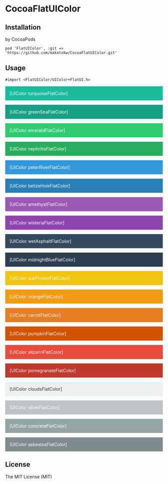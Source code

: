 CocoaFlatUIColor
========

## Installation

by CocoaPods

```ruby:Podfile
pod 'FlatUIColor', :git => 'https://github.com/makotokw/CocoaFlatUIColor.git'
```

## Usage


```
#import <FlatUIColor/UIColor+FlatUI.h>
```

<style>
.CocoaFlatColor {
    padding: 1em;
    color: #fff;
    white-space: normal;
    display:block;
    margin-bottom:1em;
    border:none;
}
.turquoiseFlatColor { background-color: #1ABC9C;}
.greenSeaFlatColor { background-color: #16A085;}
.emeraldFlatColor { background-color: #2ECC71;}
.nephritisFlatColor { background-color: #27AE60;}
.peterRiverFlatColor { background-color: #3498DB;}
.belizeHoleFlatColor { background-color: #2980B9;}
.amethystFlatColor { background-color: #9B59B6;}
.wisteriaFlatColor { background-color: #8E44AD;}
.wetAsphaltFlatColor { background-color: #34495E;}
.midnightBlueFlatColor { background-color: #2C3E50;}
.sunFlowerFlatColor { background-color: #F1C40F;}
.orangeFlatColor { background-color: #F39C12;}
.carrotFlatColor { background-color: #E67E22;}
.pumpkinFlatColor { background-color: #D35400;}
.alizarinFlatColor { background-color: #E74C3C;}
.pomegranateFlatColor { background-color: #C0392B;}
.cloudsFlatColor { background-color: #ECF0F1;color:#333}
.silverFlatColor { background-color: #BDC3C7;}
.concreteFlatColor { background-color: #95A5A6;}
.asbestosFlatColor { background-color: #7F8C8D;}
</style>

<p class="CocoaFlatColor turquoiseFlatColor">[UIColor turquoiseFlatColor]</p>
<p class="CocoaFlatColor greenSeaFlatColor">[UIColor greenSeaFlatColor]</p>
<p class="CocoaFlatColor emeraldFlatColor">[UIColor emeraldFlatColor]</p>
<p class="CocoaFlatColor nephritisFlatColor">[UIColor nephritisFlatColor]</p>
<p class="CocoaFlatColor peterRiverFlatColor">[UIColor peterRiverFlatColor]</p>
<p class="CocoaFlatColor belizeHoleFlatColor">[UIColor belizeHoleFlatColor]</p>
<p class="CocoaFlatColor amethystFlatColor">[UIColor amethystFlatColor]</p>
<p class="CocoaFlatColor wisteriaFlatColor">[UIColor wisteriaFlatColor]</p>
<p class="CocoaFlatColor wetAsphaltFlatColor">[UIColor wetAsphaltFlatColor]</p>
<p class="CocoaFlatColor midnightBlueFlatColor">[UIColor midnightBlueFlatColor]</p>
<p class="CocoaFlatColor sunFlowerFlatColor">[UIColor sunFlowerFlatColor]</p>
<p class="CocoaFlatColor orangeFlatColor">[UIColor orangeFlatColor]</p>
<p class="CocoaFlatColor carrotFlatColor">[UIColor carrotFlatColor]</p>
<p class="CocoaFlatColor pumpkinFlatColor">[UIColor pumpkinFlatColor]</p>
<p class="CocoaFlatColor alizarinFlatColor">[UIColor alizarinFlatColor]</p>
<p class="CocoaFlatColor pomegranateFlatColor">[UIColor pomegranateFlatColor]</p>
<p class="CocoaFlatColor cloudsFlatColor">[UIColor cloudsFlatColor]</p>
<p class="CocoaFlatColor silverFlatColor">[UIColor silverFlatColor]</p>
<p class="CocoaFlatColor concreteFlatColor">[UIColor concreteFlatColor]</p>
<p class="CocoaFlatColor asbestosFlatColor">[UIColor asbestosFlatColor]</p>

## License

The MIT License (MIT)  